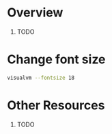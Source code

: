 # Overview

1. TODO

# Change font size

```bash
visualvm --fontsize 18
```

# Other Resources

1. TODO

